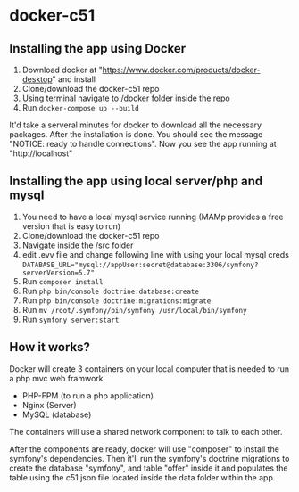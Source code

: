 # docker-c51
## Installing the app using Docker
1. Download docker at "https://www.docker.com/products/docker-desktop" and install 
2. Clone/download the docker-c51 repo
3. Using terminal navigate to /docker folder inside the repo
4. Run ```docker-compose up --build```


It'd take a serveral minutes for docker to download all the necessary packages. After the installation is done. You should see the message "NOTICE: ready to handle connections".
Now you see the app running at "http://localhost"


## Installing the app using local server/php and mysql
1. You need to have a local mysql service running (MAMp provides a free version that is easy to run)
2. Clone/download the docker-c51 repo
2. Navigate inside the /src folder
3. edit .evv file and change following line with using your local mysql creds
```DATABASE_URL="mysql://appUser:secret@database:3306/symfony?serverVersion=5.7"```
4. Run ```composer install```
5. Run ```php bin/console doctrine:database:create```
6. Run ```php bin/console doctrine:migrations:migrate```
7. Run ```mv /root/.symfony/bin/symfony /usr/local/bin/symfony```
8. Run ```symfony server:start```

## How it works?
Docker will create 3 containers on your local computer that is needed to run a php mvc web framwork
- PHP-FPM (to run a php application)
- Nginx (Server)
- MySQL (database)

The containers will use a shared network component to talk to each other. 

After the components are ready, docker will use "composer" to install the symfony's dependencies. 
Then it'll run the symfony's doctrine migrations to create the database "symfony", and table "offer" inside it and populates the table using the c51.json file located inside the data folder within the app.


